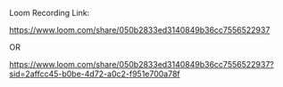 Loom Recording Link:

https://www.loom.com/share/050b2833ed3140849b36cc7556522937


OR

https://www.loom.com/share/050b2833ed3140849b36cc7556522937?sid=2affcc45-b0be-4d72-a0c2-f951e700a78f